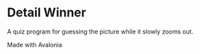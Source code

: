 ﻿# Detail Winner

A quiz program for guessing the picture while it slowly zooms out.

Made with Avalonia
